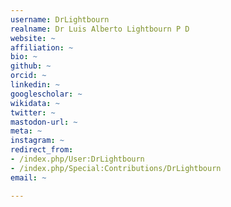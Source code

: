 ```yaml
---
username: DrLightbourn
realname: Dr Luis Alberto Lightbourn P D
website: ~
affiliation: ~
bio: ~
github: ~
orcid: ~
linkedin: ~
googlescholar: ~
wikidata: ~
twitter: ~
mastodon-url: ~
meta: ~
instagram: ~
redirect_from:
- /index.php/User:DrLightbourn
- /index.php/Special:Contributions/DrLightbourn
email: ~

---
```

